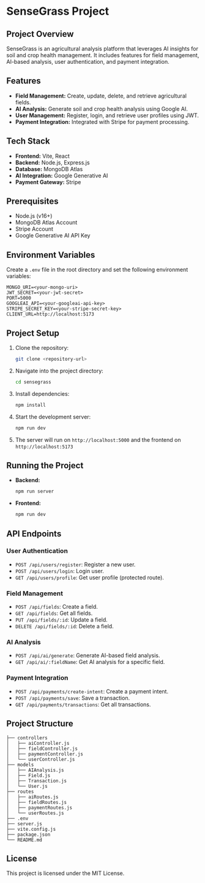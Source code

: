 # SenseGrass Project

## Project Overview
SenseGrass is an agricultural analysis platform that leverages AI insights for soil and crop health management. It includes features for field management, AI-based analysis, user authentication, and payment integration.

## Features
- **Field Management:** Create, update, delete, and retrieve agricultural fields.
- **AI Analysis:** Generate soil and crop health analysis using Google AI.
- **User Management:** Register, login, and retrieve user profiles using JWT.
- **Payment Integration:** Integrated with Stripe for payment processing.

## Tech Stack
- **Frontend:** Vite, React
- **Backend:** Node.js, Express.js
- **Database:** MongoDB Atlas
- **AI Integration:** Google Generative AI
- **Payment Gateway:** Stripe

## Prerequisites
- Node.js (v16+)
- MongoDB Atlas Account
- Stripe Account
- Google Generative AI API Key

## Environment Variables
Create a `.env` file in the root directory and set the following environment variables:
```plaintext
MONGO_URI=<your-mongo-uri>
JWT_SECRET=<your-jwt-secret>
PORT=5000
GOOGLEAI_API=<your-googleai-api-key>
STRIPE_SECRET_KEY=<your-stripe-secret-key>
CLIENT_URL=http://localhost:5173
```

## Project Setup
1. Clone the repository:
   ```bash
   git clone <repository-url>
   ```
2. Navigate into the project directory:
   ```bash
   cd sensegrass
   ```
3. Install dependencies:
   ```bash
   npm install
   ```
4. Start the development server:
   ```bash
   npm run dev
   ```
5. The server will run on `http://localhost:5000` and the frontend on `http://localhost:5173`

## Running the Project
- **Backend:**
  ```bash
  npm run server
  ```
- **Frontend:**
  ```bash
  npm run dev
  ```

## API Endpoints
### User Authentication
- `POST /api/users/register`: Register a new user.
- `POST /api/users/login`: Login user.
- `GET /api/users/profile`: Get user profile (protected route).

### Field Management
- `POST /api/fields`: Create a field.
- `GET /api/fields`: Get all fields.
- `PUT /api/fields/:id`: Update a field.
- `DELETE /api/fields/:id`: Delete a field.

### AI Analysis
- `POST /api/ai/generate`: Generate AI-based field analysis.
- `GET /api/ai/:fieldName`: Get AI analysis for a specific field.

### Payment Integration
- `POST /api/payments/create-intent`: Create a payment intent.
- `POST /api/payments/save`: Save a transaction.
- `GET /api/payments/transactions`: Get all transactions.

## Project Structure
```plaintext
├── controllers
│   ├── aiController.js
│   ├── fieldController.js
│   ├── paymentController.js
│   └── userController.js
├── models
│   ├── AIAnalysis.js
│   ├── Field.js
│   ├── Transaction.js
│   └── User.js
├── routes
│   ├── aiRoutes.js
│   ├── fieldRoutes.js
│   ├── paymentRoutes.js
│   └── userRoutes.js
├── .env
├── server.js
├── vite.config.js
├── package.json
└── README.md
```

## License
This project is licensed under the MIT License.


